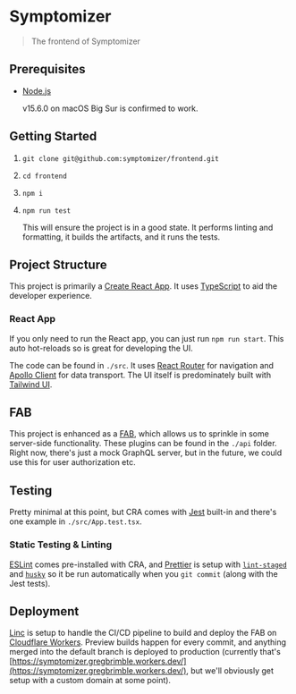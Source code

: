 # Symptomizer

> The frontend of Symptomizer

## Prerequisites

- [Node.js](https://nodejs.org/en/)

  v15.6.0 on macOS Big Sur is confirmed to work.

## Getting Started

1. `git clone git@github.com:symptomizer/frontend.git`
1. `cd frontend`
1. `npm i`
1. `npm run test`

   This will ensure the project is in a good state. It performs linting and formatting, it builds the artifacts, and it runs the tests.

## Project Structure

This project is primarily a [Create React App](https://create-react-app.dev/). It uses [TypeScript](https://www.typescriptlang.org/) to aid the developer experience.

### React App

If you only need to run the React app, you can just run `npm run start`. This auto hot-reloads so is great for developing the UI.

The code can be found in `./src`. It uses [React Router](https://reactrouter.com/web/guides/quick-start) for navigation and [Apollo Client](https://www.apollographql.com/docs/react/) for data transport. The UI itself is predominately built with [Tailwind UI](https://tailwindui.com/).

## FAB

This project is enhanced as a [FAB](https://fab.dev/), which allows us to sprinkle in some server-side functionality. These plugins can be found in the `./api` folder. Right now, there's just a mock GraphQL server, but in the future, we could use this for user authorization etc.

## Testing

Pretty minimal at this point, but CRA comes with [Jest](https://jestjs.io/) built-in and there's one example in `./src/App.test.tsx`.

### Static Testing & Linting

[ESLint](https://eslint.org/) comes pre-installed with CRA, and [Prettier](https://prettier.io/) is setup with [`lint-staged`](https://github.com/okonet/lint-staged) and [`husky`](https://github.com/typicode/husky) so it be run automatically when you `git commit` (along with the Jest tests).

## Deployment

[Linc](https://linc.sh/) is setup to handle the CI/CD pipeline to build and deploy the FAB on [Cloudflare Workers](https://workers.cloudflare.com/). Preview builds happen for every commit, and anything merged into the default branch is deployed to production (currently that's [https://symptomizer.gregbrimble.workers.dev/](https://symptomizer.gregbrimble.workers.dev/), but we'll obviously get setup with a custom domain at some point).
